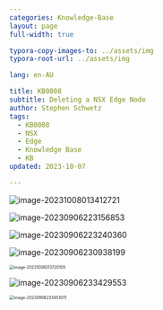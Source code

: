 ```yaml
---
categories: Knowledge-Base
layout: page
full-width: true

typora-copy-images-to: ../assets/img
typora-root-url: ../assets/img

lang: en-AU

title: KB0008
subtitle: Deleting a NSX Edge Node
author: Stephen Schwetz
tags: 
  - KB0008
  - NSX
  - Edge
  - Knowledge Base
  - KB
updated: 2023-10-07

---
```




![image-20231008013412721](image-20231008013412721.png)

![image-20230906223156853](image-20230906223156853.png)

![image-20230906223240360](image-20230906223240360-6689182.png)

![image-20230906230938199](image-20230906230938199.png)

<img src="image-20231008013720105.png" alt="image-20231008013720105" style="zoom:50%;" />

![image-20230906233429553](image-20230906233429553.png)

<img src="image-20230906233453011-6689428.png" alt="image-20230906233453011" style="zoom:50%;" />

